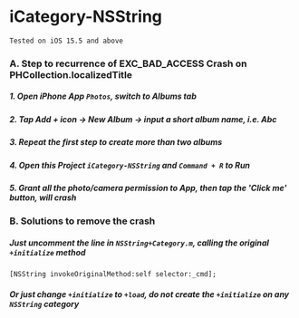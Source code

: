 # iCategory-NSString

`Tested on iOS 15.5 and above`

### A. Step to recurrence of EXC_BAD_ACCESS Crash on PHCollection.localizedTitle

##### 1. Open iPhone App `Photos`, switch to Albums tab

##### 2. Tap Add + icon -> New Album -> input a short album name, i.e. Abc

##### 3. Repeat the first step to create more than two albums

##### 4. Open this Project `iCategory-NSString` and `Command + R` to Run

##### 5. Grant all the photo/camera permission to App, then tap the 'Click me' button, will crash


### B. Solutions to remove the crash

##### Just uncomment the line in `NSString+Category.m`, calling the original `+initialize` method
    
    [NSString invokeOriginalMethod:self selector:_cmd];
    
        
##### Or just change `+initialize` to `+load`, do not create the `+initialize` on any `NSString` category


